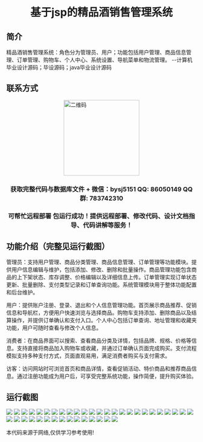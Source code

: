 <p><h1 align="center">基于jsp的精品酒销售管理系统</h1></p>

## 简介
精品酒销售管理系统：角色分为管理员、用户；功能包括用户管理、商品信息管理、订单管理、购物车、个人中心、系统设置、导航菜单和物流管理。    --计算机毕业设计源码；毕设源码；java毕业设计源码


## 联系方式
<img src="https://bs-1329754181.cos.ap-shanghai.myqcloud.com/wx.jpg" alt="二维码" style="display: block; margin: 0 auto;" width="200px">
<p><h3 align="center">获取完整代码与数据库文件 + 微信：bysj5151 QQ: 86050149 QQ群: 783742310</h3></p>
<p><h3 align="center">可帮忙远程部署 包运行成功！提供远程部署、修改代码、设计文档指导、代码讲解等服务！</h3></p>

## 功能介绍（完整见运行截图）
管理员：支持用户管理、商品分类管理、商品信息管理、订单管理等功能模块。提供用户信息编辑与维护，包括添加、修改、删除和批量操作。商品管理功能包含商品的上下架状态、库存调整、价格编辑以及详细信息上传。订单管理实现订单状态更新、批量删除、支付类型记录和订单查询功能。系统管理模块用于整体功能配置和后台维护。

用户：提供账户注册、登录、退出和个人信息管理功能。首页展示商品推荐、促销信息和导航栏，方便用户快速浏览与选择商品。购物车支持添加、删除商品以及结算操作，并提供订单确认和支付入口。个人中心包括订单查询、地址管理和收藏夹功能，用户可随时查看与修改个人信息。

消费者：在商品界面可以搜索、查看商品分类及详情，包括品牌、规格、价格等信息。支持直接将商品加入购物车或收藏，并通过订单确认页面完成购买。支付流程模拟支持多种支付方式，页面直观易用，满足消费者购买与支付需求。

访客：访问网站时可浏览首页和商品详情，查看促销活动、特价商品和推荐商品信息。通过注册功能成为用户后，可享受完整系统功能，操作简便，提升购买体验。


## 运行截图
![](https://bs-1329754181.cos.ap-shanghai.myqcloud.com/ssm/JspBestWineSalesManagementSystem/img/001.jpg)
![](https://bs-1329754181.cos.ap-shanghai.myqcloud.com/ssm/JspBestWineSalesManagementSystem/img/002.jpg)
![](https://bs-1329754181.cos.ap-shanghai.myqcloud.com/ssm/JspBestWineSalesManagementSystem/img/003.jpg)
![](https://bs-1329754181.cos.ap-shanghai.myqcloud.com/ssm/JspBestWineSalesManagementSystem/img/004.jpg)
![](https://bs-1329754181.cos.ap-shanghai.myqcloud.com/ssm/JspBestWineSalesManagementSystem/img/005.jpg)
![](https://bs-1329754181.cos.ap-shanghai.myqcloud.com/ssm/JspBestWineSalesManagementSystem/img/006.jpg)
![](https://bs-1329754181.cos.ap-shanghai.myqcloud.com/ssm/JspBestWineSalesManagementSystem/img/007.jpg)
![](https://bs-1329754181.cos.ap-shanghai.myqcloud.com/ssm/JspBestWineSalesManagementSystem/img/008.jpg)
![](https://bs-1329754181.cos.ap-shanghai.myqcloud.com/ssm/JspBestWineSalesManagementSystem/img/009.jpg)
![](https://bs-1329754181.cos.ap-shanghai.myqcloud.com/ssm/JspBestWineSalesManagementSystem/img/010.jpg)
![](https://bs-1329754181.cos.ap-shanghai.myqcloud.com/ssm/JspBestWineSalesManagementSystem/img/011.jpg)
![](https://bs-1329754181.cos.ap-shanghai.myqcloud.com/ssm/JspBestWineSalesManagementSystem/img/012.jpg)
![](https://bs-1329754181.cos.ap-shanghai.myqcloud.com/ssm/JspBestWineSalesManagementSystem/img/013.jpg)
![](https://bs-1329754181.cos.ap-shanghai.myqcloud.com/ssm/JspBestWineSalesManagementSystem/img/014.jpg)
![](https://bs-1329754181.cos.ap-shanghai.myqcloud.com/ssm/JspBestWineSalesManagementSystem/img/015.jpg)
![](https://bs-1329754181.cos.ap-shanghai.myqcloud.com/ssm/JspBestWineSalesManagementSystem/img/016.jpg)
![](https://bs-1329754181.cos.ap-shanghai.myqcloud.com/ssm/JspBestWineSalesManagementSystem/img/017.jpg)
![](https://bs-1329754181.cos.ap-shanghai.myqcloud.com/ssm/JspBestWineSalesManagementSystem/img/018.jpg)
![](https://bs-1329754181.cos.ap-shanghai.myqcloud.com/ssm/JspBestWineSalesManagementSystem/img/019.jpg)
![](https://bs-1329754181.cos.ap-shanghai.myqcloud.com/ssm/JspBestWineSalesManagementSystem/img/020.jpg)
![](https://bs-1329754181.cos.ap-shanghai.myqcloud.com/ssm/JspBestWineSalesManagementSystem/img/021.jpg)
![](https://bs-1329754181.cos.ap-shanghai.myqcloud.com/ssm/JspBestWineSalesManagementSystem/img/022.jpg)
![](https://bs-1329754181.cos.ap-shanghai.myqcloud.com/ssm/JspBestWineSalesManagementSystem/img/023.jpg)
![](https://bs-1329754181.cos.ap-shanghai.myqcloud.com/ssm/JspBestWineSalesManagementSystem/img/024.jpg)
![](https://bs-1329754181.cos.ap-shanghai.myqcloud.com/ssm/JspBestWineSalesManagementSystem/img/025.jpg)
![](https://bs-1329754181.cos.ap-shanghai.myqcloud.com/ssm/JspBestWineSalesManagementSystem/img/026.jpg)
![](https://bs-1329754181.cos.ap-shanghai.myqcloud.com/ssm/JspBestWineSalesManagementSystem/img/027.jpg)
![](https://bs-1329754181.cos.ap-shanghai.myqcloud.com/ssm/JspBestWineSalesManagementSystem/img/028.jpg)
![](https://bs-1329754181.cos.ap-shanghai.myqcloud.com/ssm/JspBestWineSalesManagementSystem/img/029.jpg)
![](https://bs-1329754181.cos.ap-shanghai.myqcloud.com/ssm/JspBestWineSalesManagementSystem/img/030.jpg)
![](https://bs-1329754181.cos.ap-shanghai.myqcloud.com/ssm/JspBestWineSalesManagementSystem/img/031.jpg)
![](https://bs-1329754181.cos.ap-shanghai.myqcloud.com/ssm/JspBestWineSalesManagementSystem/img/032.jpg)
![](https://bs-1329754181.cos.ap-shanghai.myqcloud.com/ssm/JspBestWineSalesManagementSystem/img/033.jpg)
![](https://bs-1329754181.cos.ap-shanghai.myqcloud.com/ssm/JspBestWineSalesManagementSystem/img/034.jpg)
![](https://bs-1329754181.cos.ap-shanghai.myqcloud.com/ssm/JspBestWineSalesManagementSystem/img/035.jpg)
![](https://bs-1329754181.cos.ap-shanghai.myqcloud.com/ssm/JspBestWineSalesManagementSystem/img/036.jpg)
![](https://bs-1329754181.cos.ap-shanghai.myqcloud.com/ssm/JspBestWineSalesManagementSystem/img/037.jpg)
![](https://bs-1329754181.cos.ap-shanghai.myqcloud.com/ssm/JspBestWineSalesManagementSystem/img/038.jpg)
![](https://bs-1329754181.cos.ap-shanghai.myqcloud.com/ssm/JspBestWineSalesManagementSystem/img/039.jpg)
![](https://bs-1329754181.cos.ap-shanghai.myqcloud.com/ssm/JspBestWineSalesManagementSystem/img/040.jpg)

<p>本代码来源于网络,仅供学习参考使用!</p>
